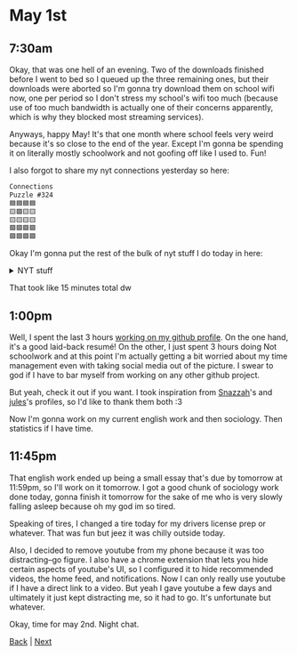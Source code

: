 # May 1st

## 7:30am
Okay, that was one hell of an evening. Two of the downloads finished before I went to bed so I queued up the three remaining ones, but their downloads were aborted so I'm gonna try download them on school wifi now, one per period so I don't stress my school's wifi too much (because use of too much bandwidth is actually one of their concerns apparently, which is why they blocked most streaming services).

Anyways, happy May! It's that one month where school feels very weird because it's so close to the end of the year. Except I'm gonna be spending it on literally mostly schoolwork and not goofing off like I used to. Fun!

I also forgot to share my nyt connections yesterday so here:

```txt
Connections
Puzzle #324
🟦🟦🟦🟦
🟨🟪🟨🟨
🟨🟨🟨🟨
🟩🟩🟩🟩
🟪🟪🟪🟪
```

Okay I'm gonna put the rest of the bulk of nyt stuff I do today in here:

<details>
<summary>NYT stuff</summary>

```txt
Mini in 2:24
```

```txt
Wordle 1,047 3/6*
🟨⬛🟨🟨⬛
🟩🟨🟨⬛🟩
🟩🟩🟩🟩🟩
```

```txt
Connections
Puzzle #325
🟦🟦🟦🟦
🟩🟩🟩🟩
🟨🟨🟨🟨
🟪🟪🟪🟪
```

```txt
Strands #59
“A token of our appreciation”
🔵🔵🔵🔵
🔵🟡🔵
```

</details>

That took like 15 minutes total dw

## 1:00pm
Well, I spent the last 3 hours [working on my github profile](https://github.com/SpiritAxolotl/SpiritAxolotl/tree/fd39964720d9569b9153e03577ffeae57030a370). On the one hand, it's a good laid-back resumé! On the other, I just spent 3 hours doing Not schoolwork and at this point I'm actually getting a bit worried about my time management even with taking social media out of the picture. I swear to god if I have to bar myself from working on any other github project.

But yeah, check it out if you want. I took inspiration from [Snazzah](https://github.com/Snazzah/Snazzah)'s and [jules](https://github.com/catfxngs/catfxngs)'s profiles, so I'd like to thank them both :3  

Now I'm gonna work on my current english work and then sociology. Then statistics if I have time.

## 11:45pm
That english work ended up being a small essay that's due by tomorrow at 11:59pm, so I'll work on it tomorrow. I got a good chunk of sociology work done today, gonna finish it tomorrow for the sake of me who is very slowly falling asleep because oh my god im so tired.

Speaking of tires, I changed a tire today for my drivers license prep or whatever. That was fun but jeez it was chilly outside today.

Also, I decided to remove youtube from my phone because it was too distracting–go figure. I also have a chrome extension that lets you hide certain aspects of youtube's UI, so I configured it to hide recommended videos, the home feed, and notifications. Now I can only really use youtube if I have a direct link to a video. But yeah I gave youtube a few days and ultimately it just kept distracting me, so it had to go. It's unfortunate but whatever.

Okay, time for may 2nd. Night chat.

[Back](./../april/30.md) | [Next](./2.md)
